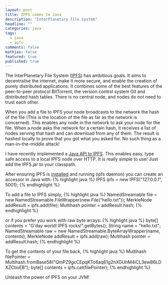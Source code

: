 ```yaml
---
layout: post
title: IPFS comes to Java
description: "InterPlanetary File System"
headline: ""
categories: java
tags: 
  - java
  - ipfs
comments: false
mathjax: false
featured: true
published: true
---
```


The InterPlanetary File System (<a href="https://ipfs.io/">IPFS</a>) has ambitious goals. It aims to decentralise the internet, make it more secure, and enable the creation of purely distributed applications. It combines some of the best features of the peer-to-peer protocol BitTorrent, the version control system Git and distributed hash tables. There is no central node, and nodes do not need to trust each other. 

When you add a file to IPFS your node broadcasts to the network the hash of the file (This is the location of the file as far as the network is concerned). This enables any node in the network to ask your node for the file. When a node asks the network for a certain hash, it receives a list of nodes serving that hash and can download from any of them. The result is hashed locally to prove that you got what you asked for. No such thing as a man-in-the-middle attack! 

I have recently implemented a <a href="https://github.com/ipfs/java-ipfs-api">Java API to IPFS</a>. This enables easy, type safe access to a local IPFS node over HTTP. It is really simple to use! Just add the IPFS.jar to your classpath. 

After ensuring IPFS is <a href="https://ipfs.io/docs/install/">installed</a> and running (ipfs daemon) you can create an accessor in Java with:
{% highlight java %}
IPFS ipfs = new IPFS("127.0.0.1", 5001);
{% endhighlight %}

To add a file to IPFS simply,
{% highlight java %}
NamedStreamable file = new NamedStreamable.FileWrapper(new File("hello.txt"));
MerkleNode addResult = ipfs.add(file);
Multihash pointer = addResult.hash;
{% endhighlight %}

or if you prefer you work with raw byte arrays:
{% highlight java %}
byte[] contents = "G'day world! IPFS rocks!".getBytes();
String name = "hello.txt";
NamedStreamable raw = new NamedStreamable.ByteArrayWrapper(name, contents);
MerkleNode addResult = ipfs.add(raw);
Multihash pointer = addResult.hash;
{% endhighlight %}

To get the contents of your file back, 
{% highlight java %}
Multihash filePointer = Multihash.fromBase58("QmPZ9gcCEpqKTo6aq61g2nXGUhM4iCL3ewB6LDXZCtioEB");
byte[] contents = ipfs.cat(filePointer);
{% endhighlight %}

Unleash the power of IPFS on your JVM!